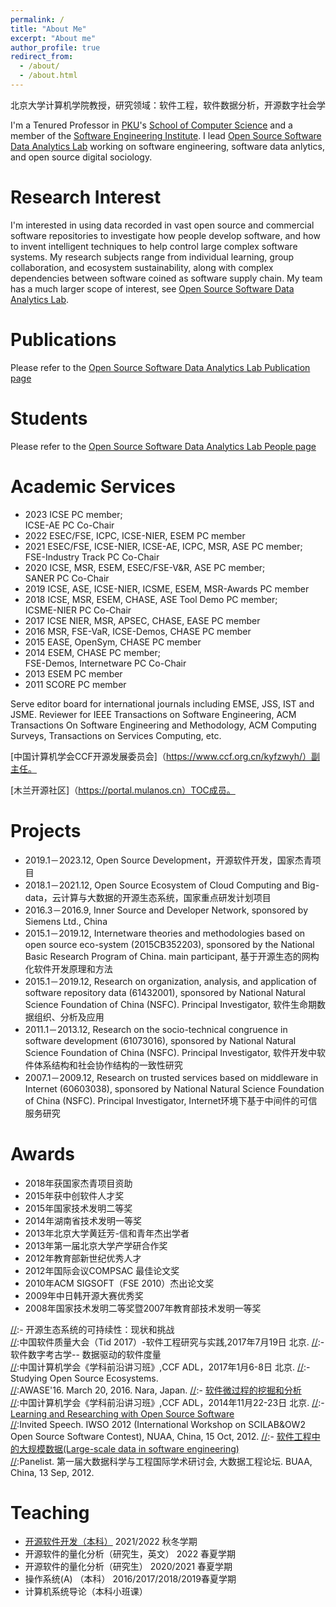 ```yaml
---
permalink: /
title: "About Me"
excerpt: "About me"
author_profile: true
redirect_from: 
  - /about/
  - /about.html
---
```


北京大学计算机学院教授，研究领域：软件工程，软件数据分析，开源数字社会学

I'm a Tenured Professor in [PKU](https://www.pku.edu.cn/)'s [School of Computer Science](https://cs.pku.edu.cn/) and a member of the [Software Engineering Institute](http://www.sei.pku.edu.cn/). I lead [Open Source Software Data Analytics Lab](https://osslab-pku.github.io/) working on software engineering, software data anlytics, and open source digital sociology.


Research Interest
===================
I'm interested in 
using data recorded in vast open source and commercial software repositories to investigate how people develop software, and how to invent intelligent techniques to help control large complex software systems.
My research subjects range from individual learning, group collaboration, and ecosystem sustainability, along with complex dependencies between software coined as software supply chain. 
My team has a much larger scope of interest, see [Open Source Software Data Analytics Lab](https://osslab-pku.github.io/).

Publications
=====================
Please refer to the [Open Source Software Data Analytics Lab Publication page](https://osslab-pku.github.io/publications/)

Students
=====================
Please refer to the [Open Source Software Data Analytics Lab People page](https://osslab-pku.github.io/people/)

Academic Services
=====================
- 2023	ICSE PC member;  
        ICSE-AE PC Co-Chair
- 2022	ESEC/FSE, ICPC, ICSE-NIER, ESEM PC member
- 2021	ESEC/FSE, ICSE-NIER, ICSE-AE, ICPC, MSR, ASE PC member;  
        FSE-Industry Track PC Co-Chair
- 2020	ICSE, MSR, ESEM, ESEC/FSE-V&R, ASE PC member;  
        SANER PC Co-Chair
- 2019	ICSE, ASE, ICSE-NIER, ICSME, ESEM, MSR-Awards PC member
- 2018	ICSE, MSR, ESEM, CHASE, ASE Tool Demo PC member;   
        ICSME-NIER PC Co-Chair
- 2017	ICSE NIER, MSR, APSEC, CHASE, EASE PC member
- 2016	MSR, FSE-VaR, ICSE-Demos, CHASE PC member
- 2015	EASE, OpenSym, CHASE PC member
- 2014	ESEM, CHASE PC member;  
        FSE-Demos, Internetware PC Co-Chair
- 2013	ESEM PC member
- 2011	SCORE PC member

Serve editor board for international journals including EMSE, JSS, IST and JSME.
Reviewer for IEEE Transactions on Software Engineering, ACM Transactions On Software Engineering and Methodology, ACM Computing Surveys, Transactions on Services Computing, etc.

[中国计算机学会CCF开源发展委员会]（https://www.ccf.org.cn/kyfzwyh/）副主任。

[木兰开源社区]（https://portal.mulanos.cn）TOC成员。


Projects
========================
- 2019.1－2023.12, Open Source Development，开源软件开发，国家杰青项目
- 2018.1－2021.12, Open Source Ecosystem of Cloud Computing and Big-data，云计算与大数据的开源生态系统，国家重点研发计划项目
- 2016.3－2016.9, Inner Source and Developer Network, sponsored by Siemens Ltd., China
- 2015.1－2019.12, Internetware theories and methodologies based on open source eco-system (2015CB352203), sponsored by the National Basic Research Program of China. main participant, 基于开源生态的网构化软件开发原理和方法
- 2015.1－2019.12, Research on organization, analysis, and application of software repository data (61432001), sponsored by National Natural Science Foundation of China (NSFC). Principal Investigator, 软件生命期数据组织、分析及应用
- 2011.1－2013.12, Research on the socio-technical congruence in software development (61073016), sponsored by National Natural Science Foundation of China (NSFC). Principal Investigator, 软件开发中软件体系结构和社会协作结构的一致性研究
- 2007.1－2009.12, Research on trusted services based on middleware in Internet (60603038), sponsored by National Natural Science Foundation of China (NSFC). Principal Investigator, Internet环境下基于中间件的可信服务研究

Awards
==================
- 2018年获国家杰青项目资助
- 2015年获中创软件人才奖
- 2015年国家技术发明二等奖
- 2014年湖南省技术发明一等奖
- 2013年北京大学黄廷芳-信和青年杰出学者
- 2013年第一届北京大学产学研合作奖
- 2012年教育部新世纪优秀人才
- 2012年国际会议COMPSAC 最佳论文奖
- 2010年ACM SIGSOFT（FSE 2010）杰出论文奖
- 2009年中日韩开源大赛优秀奖
- 2008年国家技术发明二等奖暨2007年教育部技术发明一等奖

[//]:Talks
[//]:=================
[//]:- 开源生态系统的可持续性：现状和挑战   
[//]:中国软件质量大会（Tid 2017）-软件工程研究与实践,2017年7月19日 北京.
[//]:- 软件数字考古学-- 数据驱动的软件度量   
[//]:中国计算机学会《学科前沿讲习班》,CCF ADL，2017年1月6-8日 北京.
[//]:- Studying Open Source Ecosystems.   
[//]:AWASE'16. March 20, 2016. Nara, Japan.
[//]:- [软件微过程的挖掘和分析](https://minghuizhou.github.io/files/20141122-CCF-final.pdf)   
[//]:中国计算机学会《学科前沿讲习班》,CCF ADL，2014年11月22-23日 北京.
[//]:- [Learning and Researching with Open Source Software](https://minghuizhou.github.io/files/20121015-IWSO-NUAA.pdf)   
[//]:Invited Speech. IWSO 2012 (International Workshop on SCILAB&OW2 Open Source Software Contest), NUAA, China, 15 Oct, 2012.
[//]:- [软件工程中的大规模数据(Large-scale data in software engineering)](https://minghuizhou.github.io/files/20120913-bigdatapanelist-BUAA.pdf)   
[//]:Panelist. 第一届大数据科学与工程国际学术研讨会, 大数据工程论坛. BUAA, China, 13 Sep, 2012.

Teaching
===================
- [开源软件开发（本科）](https://github.com/osslab-pku/OSSDevelopment/) 2021/2022 秋冬学期 
- 开源软件的量化分析（研究生，英文）  2022 春夏学期
- 开源软件的量化分析（研究生）  2020/2021 春夏学期
- 操作系统(A)  （本科） 2016/2017/2018/2019春夏学期
- 计算机系统导论（本科小班课）   
